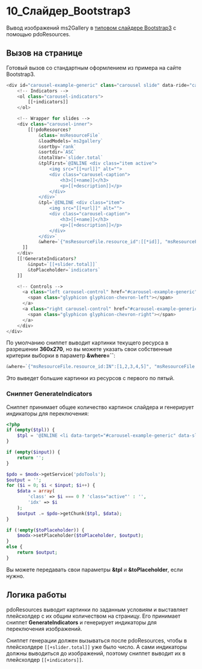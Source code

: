 # 10_Слайдер_Bootstrap3

Вывод изображений ms2Gallery в [типовом слайдере Bootstrap3][0] с помощью pdoResources.

## Вызов на странице

Готовый вызов со стандартным оформлением из примера на сайте Bootstrap3.

```php
<div id="carousel-example-generic" class="carousel slide" data-ride="carousel">
    <!-- Indicators -->
    <ol class="carousel-indicators">
        [[+indicators]]
    </ol>

    <!-- Wrapper for slides -->
    <div class="carousel-inner">
        [[!pdoResources?
            &class=`msResourceFile`
            &loadModels=`ms2gallery`
            &sortby=`rank`
            &sortdir=`ASC`
            &totalVar=`slider.total`
            &tplFirst=`@INLINE <div class="item active">
                <img src="[[+url]]" alt="">
                <div class="carousel-caption">
                    <h3>[[+name]]</h3>
                    <p>[[+description]]</p>
                </div>
            </div>`
            &tpl=`@INLINE <div class="item">
                <img src="[[+url]]" alt="">
                <div class="carousel-caption">
                    <h3>[[+name]]</h3>
                    <p>[[+description]]</p>
                </div>
            </div>`
            &where=`{"msResourceFile.resource_id":[[*id]], "msResourceFile.path:LIKE":"%360x270%"}`
      ]]
    </div>
    [[!GenerateIndicators?
        &input=`[[+slider.total]]`
        &toPlaceholder=`indicators`
    ]]

    <!-- Controls -->
      <a class="left carousel-control" href="#carousel-example-generic" role="button" data-slide="prev">
        <span class="glyphicon glyphicon-chevron-left"></span>
      </a>
      <a class="right carousel-control" href="#carousel-example-generic" role="button" data-slide="next">
        <span class="glyphicon glyphicon-chevron-right"></span>
      </a>
    </div>
</div>
```

По умолчанию сниппет выводит картинки текущего ресурса в разрешении **360x270**, но вы можете указать свои собственные критерии выборки в параметр **&where=``**:

```php
&where=`{"msResourceFile.resource_id:IN":[1,2,3,4,5]", "msResourceFile.parent":0}`
```

Это выведет большие картинки из ресурсов с первого по пятый.

### Сниппет GenerateIndicators

Сниппет принимает общее количество картинок слайдера и генерирует индикаторы для переключения:

```php
<?php
if (empty($tpl)) {
    $tpl = '@INLINE <li data-target="#carousel-example-generic" data-slide-to="[[+idx]]" [[+class]]></li>';
}

if (empty($input)) {
    return '';
}

$pdo = $modx->getService('pdoTools');
$output = '';
for ($i = 0; $i < $input; $i++) {
    $data = array(
        'class' => $i === 0 ? 'class="active"' : '',
        'idx' => $i
    );
    $output .= $pdo->getChunk($tpl, $data);
}

if (!empty($toPlaceholder)) {
    $modx->setPlaceholder($toPlaceholder, $output);
}
else {
    return $output;
}
```

Вы можете передавать свои параметры **&tpl** и **&toPlaceholder**, если нужно.

## Логика работы

pdoResources выводит картинки по заданным условиям и выставляет плейсхолдер с их общим количеством на страницу. Его принимает сниппет **GenerateIndicators** и генерирует индикаторы для переключения изображений.

Сниппет генерации должен вызываться после pdoResources, чтобы в плейсхолдере `[[+slider.total]]` уже было число. А сами индикаторы должны выводиться до изображений, поэтому сниппет выводит их в плейсхолдер `[[+indicators]]`.

[0]: http://getbootstrap.com/javascript/#carousel

